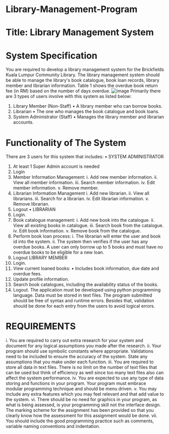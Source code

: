 # Library-Management-Program
# Title: Library Management System
# System Specification
You are required to develop a library management system for the Brickfields Kuala 
Lumpur Community Library. The library management system should be able to manage the 
library's book catalogue, book loan records, library member and librarian information. Table 1 
shows the overdue book return fee (in RM) based on the number of days overdue.
![image](https://github.com/user-attachments/assets/014999f4-679b-47aa-808e-5851e2bafc05)
Primarily there are 3 types of users involve with this system as listed below:
1. Library Member (Non-Staff)
• A library member who can borrow books.
2. Librarian
• The one who manages the book catalogue and book loans.
3. System Administrator (Staff)
• Manages the library member and librarian accounts.
# Functionality of The System
There are 3 users for this system that includes:
• SYSTEM ADMINISTRATOR
1. At least 1 Super Admin account is needed
2. Login
3. Member Information Management:
i. Add new member information.
ii. View all member information.
iii. Search member information.
iv. Edit member information.
v. Remove member.
4. Librarian Information Management
i. Add new librarian.
ii. View all librarians.
iii. Search for a librarian.
iv. Edit librarian information.
v. Remove librarian.
5. Logout
• LIBRARIAN
1. Login.
2. Book catalogue management:
i. Add new book into the catalogue.
ii. View all existing books in catalogue.
iii. Search book from the catalogue.
iv. Edit book information.
v. Remove book from the catalogue.
3. Perform book loan process:
i. The librarian will enter the user and book id into the system.
ii. The system then verifies if the user has any overdue books. A user can 
only borrow up to 5 books and must have no overdue books to be eligible 
for a new loan.
4. Logout
LIBRARY MEMBER
1. Login.
2. View current loaned books:
• Includes book information, due date and overdue fees.
3. Update profile information.
4. Search book catalogues, including the availability status of the books.
5. Logout.
The application must be developed using python programming language. Data must be stored 
in text files. The program submitted should be free of syntax and runtime errors. Besides that, 
validation should be done for each entry from the users to avoid logical errors.

# REQUIREMENTS
i. You are required to carry out extra research for your system and document for any 
logical assumptions you made after the research. 
ii. Your program should use symbolic constants where appropriate. Validations need 
to be included to ensure the accuracy of the system. State any assumptions that you 
make under each function. 
iii. You are required to store all data in text files. There is no limit on the number of 
text files that can be used but think of efficiency as well since too many text files 
also can affect the system performance.
iv. You are expected to use any type of data storing and functions in your program. 
Your program must embrace modular programming technique and should be menu 
driven.
v. You may include any extra features which you may feel relevant and that add value 
to the system. 
vi. There should be no need for graphics in your program, as what is being assessed, is 
your programming skill not the interface design. The marking scheme for the 
assignment has been provided so that you clearly know how the assessment for this 
assignment would be done.
vii. You should include the good programming practice such as comments, variable 
naming conventions and indentation.

